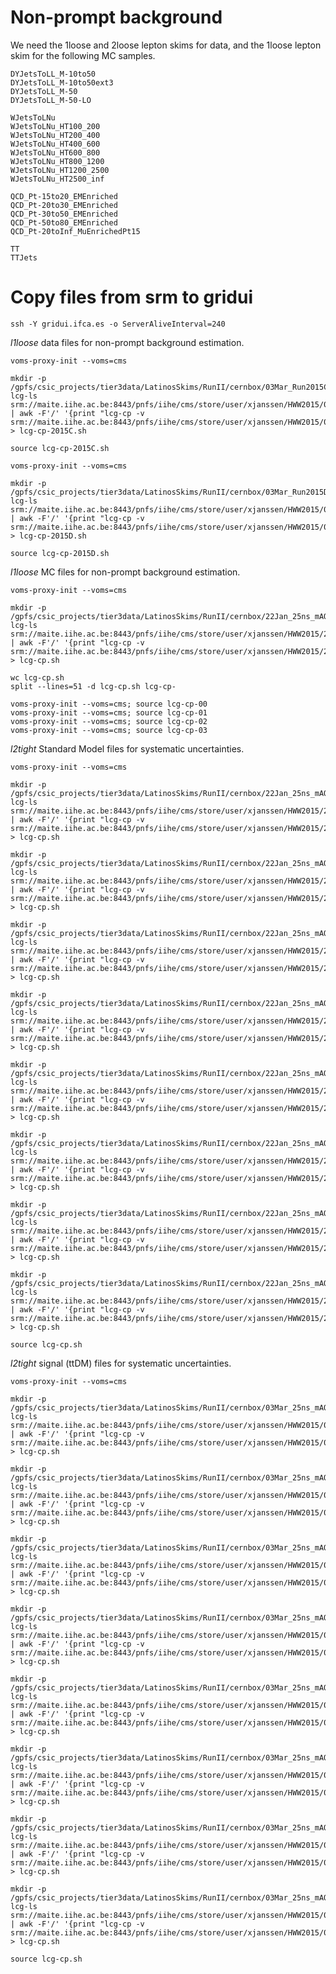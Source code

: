 Non-prompt background
====

We need the 1loose and 2loose lepton skims for data, and the 1loose lepton skim for the following MC samples.

    DYJetsToLL_M-10to50
    DYJetsToLL_M-10to50ext3
    DYJetsToLL_M-50
    DYJetsToLL_M-50-LO

    WJetsToLNu
    WJetsToLNu_HT100_200
    WJetsToLNu_HT200_400
    WJetsToLNu_HT400_600
    WJetsToLNu_HT600_800
    WJetsToLNu_HT800_1200
    WJetsToLNu_HT1200_2500
    WJetsToLNu_HT2500_inf

    QCD_Pt-15to20_EMEnriched
    QCD_Pt-20to30_EMEnriched
    QCD_Pt-30to50_EMEnriched
    QCD_Pt-50to80_EMEnriched
    QCD_Pt-20toInf_MuEnrichedPt15

    TT
    TTJets


Copy files from srm to gridui
====

    ssh -Y gridui.ifca.es -o ServerAliveInterval=240


*l1loose* data files for non-prompt background estimation.

    voms-proxy-init --voms=cms

    mkdir -p /gpfs/csic_projects/tier3data/LatinosSkims/RunII/cernbox/03Mar_Run2015C_16Dec2015/l1loose__EpTCorr/
    lcg-ls srm://maite.iihe.ac.be:8443/pnfs/iihe/cms/store/user/xjanssen/HWW2015/03Mar_Run2015C_16Dec2015/l1loose__EpTCorr | awk -F'/' '{print "lcg-cp -v srm://maite.iihe.ac.be:8443/pnfs/iihe/cms/store/user/xjanssen/HWW2015/03Mar_Run2015C_16Dec2015/l1loose__EpTCorr/"$11,"/gpfs/csic_projects/tier3data/LatinosSkims/RunII/cernbox/03Mar_Run2015C_16Dec2015/l1loose__EpTCorr/"$11}' > lcg-cp-2015C.sh

    source lcg-cp-2015C.sh

    voms-proxy-init --voms=cms

    mkdir -p /gpfs/csic_projects/tier3data/LatinosSkims/RunII/cernbox/03Mar_Run2015D_16Dec2015/l1loose__EpTCorr/
    lcg-ls srm://maite.iihe.ac.be:8443/pnfs/iihe/cms/store/user/xjanssen/HWW2015/03Mar_Run2015D_16Dec2015/l1loose__EpTCorr | awk -F'/' '{print "lcg-cp -v srm://maite.iihe.ac.be:8443/pnfs/iihe/cms/store/user/xjanssen/HWW2015/03Mar_Run2015D_16Dec2015/l1loose__EpTCorr/"$11,"/gpfs/csic_projects/tier3data/LatinosSkims/RunII/cernbox/03Mar_Run2015D_16Dec2015/l1loose__EpTCorr/"$11}' > lcg-cp-2015D.sh

    source lcg-cp-2015D.sh


*l1loose* MC files for non-prompt background estimation.

    voms-proxy-init --voms=cms

    mkdir -p /gpfs/csic_projects/tier3data/LatinosSkims/RunII/cernbox/22Jan_25ns_mAODv2_MC/MCl1loose__EpTCorr
    lcg-ls srm://maite.iihe.ac.be:8443/pnfs/iihe/cms/store/user/xjanssen/HWW2015/22Jan_25ns_mAODv2_MC/MCl1loose__EpTCorr | awk -F'/' '{print "lcg-cp -v srm://maite.iihe.ac.be:8443/pnfs/iihe/cms/store/user/xjanssen/HWW2015/22Jan_25ns_mAODv2_MC/MCl1loose__EpTCorr/"$11,"/gpfs/csic_projects/tier3data/LatinosSkims/RunII/cernbox/22Jan_25ns_mAODv2_MC/MCl1loose__EpTCorr/"$11}' > lcg-cp.sh

    wc lcg-cp.sh
    split --lines=51 -d lcg-cp.sh lcg-cp-

    voms-proxy-init --voms=cms; source lcg-cp-00
    voms-proxy-init --voms=cms; source lcg-cp-01
    voms-proxy-init --voms=cms; source lcg-cp-02
    voms-proxy-init --voms=cms; source lcg-cp-03


*l2tight* Standard Model files for systematic uncertainties.

    voms-proxy-init --voms=cms

    mkdir -p /gpfs/csic_projects/tier3data/LatinosSkims/RunII/cernbox/22Jan_25ns_mAODv2_MC/MCl2loose__hadd__bSFL2pTEff__l2tight__LepMupTup
    lcg-ls srm://maite.iihe.ac.be:8443/pnfs/iihe/cms/store/user/xjanssen/HWW2015/22Jan_25ns_mAODv2_MC/MCl2loose__hadd__bSFL2pTEff__l2tight__LepMupTup | awk -F'/' '{print "lcg-cp -v srm://maite.iihe.ac.be:8443/pnfs/iihe/cms/store/user/xjanssen/HWW2015/22Jan_25ns_mAODv2_MC/MCl2loose__hadd__bSFL2pTEff__l2tight__LepMupTup/"$11,"/gpfs/csic_projects/tier3data/LatinosSkims/RunII/cernbox/22Jan_25ns_mAODv2_MC/MCl2loose__hadd__bSFL2pTEff__l2tight__LepMupTup/"$11}' > lcg-cp.sh

    mkdir -p /gpfs/csic_projects/tier3data/LatinosSkims/RunII/cernbox/22Jan_25ns_mAODv2_MC/MCl2loose__hadd__bSFL2pTEff__l2tight__LepMupTdo
    lcg-ls srm://maite.iihe.ac.be:8443/pnfs/iihe/cms/store/user/xjanssen/HWW2015/22Jan_25ns_mAODv2_MC/MCl2loose__hadd__bSFL2pTEff__l2tight__LepMupTdo | awk -F'/' '{print "lcg-cp -v srm://maite.iihe.ac.be:8443/pnfs/iihe/cms/store/user/xjanssen/HWW2015/22Jan_25ns_mAODv2_MC/MCl2loose__hadd__bSFL2pTEff__l2tight__LepMupTdo/"$11,"/gpfs/csic_projects/tier3data/LatinosSkims/RunII/cernbox/22Jan_25ns_mAODv2_MC/MCl2loose__hadd__bSFL2pTEff__l2tight__LepMupTdo/"$11}' > lcg-cp.sh

    mkdir -p /gpfs/csic_projects/tier3data/LatinosSkims/RunII/cernbox/22Jan_25ns_mAODv2_MC/MCl2loose__hadd__bSFL2pTEff__l2tight__LepElepTup
    lcg-ls srm://maite.iihe.ac.be:8443/pnfs/iihe/cms/store/user/xjanssen/HWW2015/22Jan_25ns_mAODv2_MC/MCl2loose__hadd__bSFL2pTEff__l2tight__LepElepTup | awk -F'/' '{print "lcg-cp -v srm://maite.iihe.ac.be:8443/pnfs/iihe/cms/store/user/xjanssen/HWW2015/22Jan_25ns_mAODv2_MC/MCl2loose__hadd__bSFL2pTEff__l2tight__LepElepTup/"$11,"/gpfs/csic_projects/tier3data/LatinosSkims/RunII/cernbox/22Jan_25ns_mAODv2_MC/MCl2loose__hadd__bSFL2pTEff__l2tight__LepElepTup/"$11}' > lcg-cp.sh

    mkdir -p /gpfs/csic_projects/tier3data/LatinosSkims/RunII/cernbox/22Jan_25ns_mAODv2_MC/MCl2loose__hadd__bSFL2pTEff__l2tight__LepElepTdo
    lcg-ls srm://maite.iihe.ac.be:8443/pnfs/iihe/cms/store/user/xjanssen/HWW2015/22Jan_25ns_mAODv2_MC/MCl2loose__hadd__bSFL2pTEff__l2tight__LepElepTdo | awk -F'/' '{print "lcg-cp -v srm://maite.iihe.ac.be:8443/pnfs/iihe/cms/store/user/xjanssen/HWW2015/22Jan_25ns_mAODv2_MC/MCl2loose__hadd__bSFL2pTEff__l2tight__LepElepTdo/"$11,"/gpfs/csic_projects/tier3data/LatinosSkims/RunII/cernbox/22Jan_25ns_mAODv2_MC/MCl2loose__hadd__bSFL2pTEff__l2tight__LepElepTdo/"$11}' > lcg-cp.sh

    mkdir -p /gpfs/csic_projects/tier3data/LatinosSkims/RunII/cernbox/22Jan_25ns_mAODv2_MC/MCl2loose__hadd__bSFL2pTEff__l2tight__METup
    lcg-ls srm://maite.iihe.ac.be:8443/pnfs/iihe/cms/store/user/xjanssen/HWW2015/22Jan_25ns_mAODv2_MC/MCl2loose__hadd__bSFL2pTEff__l2tight__METup | awk -F'/' '{print "lcg-cp -v srm://maite.iihe.ac.be:8443/pnfs/iihe/cms/store/user/xjanssen/HWW2015/22Jan_25ns_mAODv2_MC/MCl2loose__hadd__bSFL2pTEff__l2tight__METup/"$11,"/gpfs/csic_projects/tier3data/LatinosSkims/RunII/cernbox/22Jan_25ns_mAODv2_MC/MCl2loose__hadd__bSFL2pTEff__l2tight__METup/"$11}' > lcg-cp.sh

    mkdir -p /gpfs/csic_projects/tier3data/LatinosSkims/RunII/cernbox/22Jan_25ns_mAODv2_MC/MCl2loose__hadd__bSFL2pTEff__l2tight__METdo
    lcg-ls srm://maite.iihe.ac.be:8443/pnfs/iihe/cms/store/user/xjanssen/HWW2015/22Jan_25ns_mAODv2_MC/MCl2loose__hadd__bSFL2pTEff__l2tight__METdo | awk -F'/' '{print "lcg-cp -v srm://maite.iihe.ac.be:8443/pnfs/iihe/cms/store/user/xjanssen/HWW2015/22Jan_25ns_mAODv2_MC/MCl2loose__hadd__bSFL2pTEff__l2tight__METdo/"$11,"/gpfs/csic_projects/tier3data/LatinosSkims/RunII/cernbox/22Jan_25ns_mAODv2_MC/MCl2loose__hadd__bSFL2pTEff__l2tight__METdo/"$11}' > lcg-cp.sh

    mkdir -p /gpfs/csic_projects/tier3data/LatinosSkims/RunII/cernbox/22Jan_25ns_mAODv2_MC/MCl2loose__hadd__bSFL2pTEff__l2tight__JESMaxup
    lcg-ls srm://maite.iihe.ac.be:8443/pnfs/iihe/cms/store/user/xjanssen/HWW2015/22Jan_25ns_mAODv2_MC/MCl2loose__hadd__bSFL2pTEff__l2tight__JESMaxup | awk -F'/' '{print "lcg-cp -v srm://maite.iihe.ac.be:8443/pnfs/iihe/cms/store/user/xjanssen/HWW2015/22Jan_25ns_mAODv2_MC/MCl2loose__hadd__bSFL2pTEff__l2tight__JESMaxup/"$11,"/gpfs/csic_projects/tier3data/LatinosSkims/RunII/cernbox/22Jan_25ns_mAODv2_MC/MCl2loose__hadd__bSFL2pTEff__l2tight__JESMaxup/"$11}' > lcg-cp.sh

    mkdir -p /gpfs/csic_projects/tier3data/LatinosSkims/RunII/cernbox/22Jan_25ns_mAODv2_MC/MCl2loose__hadd__bSFL2pTEff__l2tight__JESMaxdo
    lcg-ls srm://maite.iihe.ac.be:8443/pnfs/iihe/cms/store/user/xjanssen/HWW2015/22Jan_25ns_mAODv2_MC/MCl2loose__hadd__bSFL2pTEff__l2tight__JESMaxdo | awk -F'/' '{print "lcg-cp -v srm://maite.iihe.ac.be:8443/pnfs/iihe/cms/store/user/xjanssen/HWW2015/22Jan_25ns_mAODv2_MC/MCl2loose__hadd__bSFL2pTEff__l2tight__JESMaxdo/"$11,"/gpfs/csic_projects/tier3data/LatinosSkims/RunII/cernbox/22Jan_25ns_mAODv2_MC/MCl2loose__hadd__bSFL2pTEff__l2tight__JESMaxdo/"$11}' > lcg-cp.sh

    source lcg-cp.sh


*l2tight* signal (ttDM) files for systematic uncertainties.

    voms-proxy-init --voms=cms

    mkdir -p /gpfs/csic_projects/tier3data/LatinosSkims/RunII/cernbox/03Mar_25ns_mAODv2_MC/MCl2loose__hadd__bSFL2pTEff__l2tight__LepMupTup
    lcg-ls srm://maite.iihe.ac.be:8443/pnfs/iihe/cms/store/user/xjanssen/HWW2015/03Mar_25ns_mAODv2_MC/MCl2loose__hadd__bSFL2pTEff__l2tight__LepMupTup | awk -F'/' '{print "lcg-cp -v srm://maite.iihe.ac.be:8443/pnfs/iihe/cms/store/user/xjanssen/HWW2015/03Mar_25ns_mAODv2_MC/MCl2loose__hadd__bSFL2pTEff__l2tight__LepMupTup/"$11,"/gpfs/csic_projects/tier3data/LatinosSkims/RunII/cernbox/03Mar_25ns_mAODv2_MC/MCl2loose__hadd__bSFL2pTEff__l2tight__LepMupTup/"$11}' > lcg-cp.sh

    mkdir -p /gpfs/csic_projects/tier3data/LatinosSkims/RunII/cernbox/03Mar_25ns_mAODv2_MC/MCl2loose__hadd__bSFL2pTEff__l2tight__LepMupTdo
    lcg-ls srm://maite.iihe.ac.be:8443/pnfs/iihe/cms/store/user/xjanssen/HWW2015/03Mar_25ns_mAODv2_MC/MCl2loose__hadd__bSFL2pTEff__l2tight__LepMupTdo | awk -F'/' '{print "lcg-cp -v srm://maite.iihe.ac.be:8443/pnfs/iihe/cms/store/user/xjanssen/HWW2015/03Mar_25ns_mAODv2_MC/MCl2loose__hadd__bSFL2pTEff__l2tight__LepMupTdo/"$11,"/gpfs/csic_projects/tier3data/LatinosSkims/RunII/cernbox/03Mar_25ns_mAODv2_MC/MCl2loose__hadd__bSFL2pTEff__l2tight__LepMupTdo/"$11}' > lcg-cp.sh

    mkdir -p /gpfs/csic_projects/tier3data/LatinosSkims/RunII/cernbox/03Mar_25ns_mAODv2_MC/MCl2loose__hadd__bSFL2pTEff__l2tight__LepElepTup
    lcg-ls srm://maite.iihe.ac.be:8443/pnfs/iihe/cms/store/user/xjanssen/HWW2015/03Mar_25ns_mAODv2_MC/MCl2loose__hadd__bSFL2pTEff__l2tight__LepElepTup | awk -F'/' '{print "lcg-cp -v srm://maite.iihe.ac.be:8443/pnfs/iihe/cms/store/user/xjanssen/HWW2015/03Mar_25ns_mAODv2_MC/MCl2loose__hadd__bSFL2pTEff__l2tight__LepElepTup/"$11,"/gpfs/csic_projects/tier3data/LatinosSkims/RunII/cernbox/03Mar_25ns_mAODv2_MC/MCl2loose__hadd__bSFL2pTEff__l2tight__LepElepTup/"$11}' > lcg-cp.sh

    mkdir -p /gpfs/csic_projects/tier3data/LatinosSkims/RunII/cernbox/03Mar_25ns_mAODv2_MC/MCl2loose__hadd__bSFL2pTEff__l2tight__LepElepTdo
    lcg-ls srm://maite.iihe.ac.be:8443/pnfs/iihe/cms/store/user/xjanssen/HWW2015/03Mar_25ns_mAODv2_MC/MCl2loose__hadd__bSFL2pTEff__l2tight__LepElepTdo | awk -F'/' '{print "lcg-cp -v srm://maite.iihe.ac.be:8443/pnfs/iihe/cms/store/user/xjanssen/HWW2015/03Mar_25ns_mAODv2_MC/MCl2loose__hadd__bSFL2pTEff__l2tight__LepElepTdo/"$11,"/gpfs/csic_projects/tier3data/LatinosSkims/RunII/cernbox/03Mar_25ns_mAODv2_MC/MCl2loose__hadd__bSFL2pTEff__l2tight__LepElepTdo/"$11}' > lcg-cp.sh

    mkdir -p /gpfs/csic_projects/tier3data/LatinosSkims/RunII/cernbox/03Mar_25ns_mAODv2_MC/MCl2loose__hadd__bSFL2pTEff__l2tight__METup
    lcg-ls srm://maite.iihe.ac.be:8443/pnfs/iihe/cms/store/user/xjanssen/HWW2015/03Mar_25ns_mAODv2_MC/MCl2loose__hadd__bSFL2pTEff__l2tight__METup | awk -F'/' '{print "lcg-cp -v srm://maite.iihe.ac.be:8443/pnfs/iihe/cms/store/user/xjanssen/HWW2015/03Mar_25ns_mAODv2_MC/MCl2loose__hadd__bSFL2pTEff__l2tight__METup/"$11,"/gpfs/csic_projects/tier3data/LatinosSkims/RunII/cernbox/03Mar_25ns_mAODv2_MC/MCl2loose__hadd__bSFL2pTEff__l2tight__METup/"$11}' > lcg-cp.sh

    mkdir -p /gpfs/csic_projects/tier3data/LatinosSkims/RunII/cernbox/03Mar_25ns_mAODv2_MC/MCl2loose__hadd__bSFL2pTEff__l2tight__METdo
    lcg-ls srm://maite.iihe.ac.be:8443/pnfs/iihe/cms/store/user/xjanssen/HWW2015/03Mar_25ns_mAODv2_MC/MCl2loose__hadd__bSFL2pTEff__l2tight__METdo | awk -F'/' '{print "lcg-cp -v srm://maite.iihe.ac.be:8443/pnfs/iihe/cms/store/user/xjanssen/HWW2015/03Mar_25ns_mAODv2_MC/MCl2loose__hadd__bSFL2pTEff__l2tight__METdo/"$11,"/gpfs/csic_projects/tier3data/LatinosSkims/RunII/cernbox/03Mar_25ns_mAODv2_MC/MCl2loose__hadd__bSFL2pTEff__l2tight__METdo/"$11}' > lcg-cp.sh

    mkdir -p /gpfs/csic_projects/tier3data/LatinosSkims/RunII/cernbox/03Mar_25ns_mAODv2_MC/MCl2loose__hadd__bSFL2pTEff__l2tight__JESMaxup
    lcg-ls srm://maite.iihe.ac.be:8443/pnfs/iihe/cms/store/user/xjanssen/HWW2015/03Mar_25ns_mAODv2_MC/MCl2loose__hadd__bSFL2pTEff__l2tight__JESMaxup | awk -F'/' '{print "lcg-cp -v srm://maite.iihe.ac.be:8443/pnfs/iihe/cms/store/user/xjanssen/HWW2015/03Mar_25ns_mAODv2_MC/MCl2loose__hadd__bSFL2pTEff__l2tight__JESMaxup/"$11,"/gpfs/csic_projects/tier3data/LatinosSkims/RunII/cernbox/03Mar_25ns_mAODv2_MC/MCl2loose__hadd__bSFL2pTEff__l2tight__JESMaxup/"$11}' > lcg-cp.sh

    mkdir -p /gpfs/csic_projects/tier3data/LatinosSkims/RunII/cernbox/03Mar_25ns_mAODv2_MC/MCl2loose__hadd__bSFL2pTEff__l2tight__JESMaxdo
    lcg-ls srm://maite.iihe.ac.be:8443/pnfs/iihe/cms/store/user/xjanssen/HWW2015/03Mar_25ns_mAODv2_MC/MCl2loose__hadd__bSFL2pTEff__l2tight__JESMaxdo | awk -F'/' '{print "lcg-cp -v srm://maite.iihe.ac.be:8443/pnfs/iihe/cms/store/user/xjanssen/HWW2015/03Mar_25ns_mAODv2_MC/MCl2loose__hadd__bSFL2pTEff__l2tight__JESMaxdo/"$11,"/gpfs/csic_projects/tier3data/LatinosSkims/RunII/cernbox/03Mar_25ns_mAODv2_MC/MCl2loose__hadd__bSFL2pTEff__l2tight__JESMaxdo/"$11}' > lcg-cp.sh

    source lcg-cp.sh
